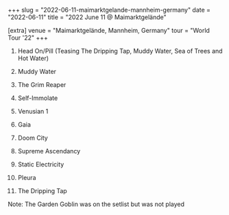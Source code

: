 +++
slug = "2022-06-11-maimarktgelande-mannheim-germany"
date = "2022-06-11"
title = "2022 June 11 @ Maimarktgelände"

[extra]
venue = "Maimarktgelände, Mannheim, Germany"
tour = "World Tour '22"
+++


 1. Head On/Pill
    (Teasing The Dripping Tap, Muddy Water, Sea of Trees and Hot Water)

 2. Muddy Water

 3. The Grim Reaper

 4. Self-Immolate

 5. Venusian 1

 6. Gaia

 7. Doom City

 8. Supreme Ascendancy

 9. Static Electricity

10. Pleura

11. The Dripping Tap


Note: The Garden Goblin was on the setlist but was not played
